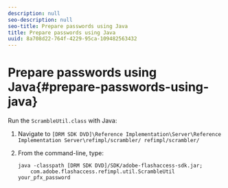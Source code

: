 ```yaml
---
description: null
seo-description: null
seo-title: Prepare passwords using Java
title: Prepare passwords using Java
uuid: 8a708d22-764f-4229-95ca-109482563432
---
```


# Prepare passwords using Java{#prepare-passwords-using-java}

Run the `ScrambleUtil.class` with Java: 

1. Navigate to `[DRM SDK DVD]\Reference Implementation\Server\Reference Implementation Server\refimpl/scrambler/ refimpl/scrambler/`
1. From the command-line, type:

   ```
   java -classpath [DRM SDK DVD]/SDK/adobe-flashaccess-sdk.jar;  
       com.adobe.flashaccess.refimpl.util.ScrambleUtil your_pfx_password
   ```

